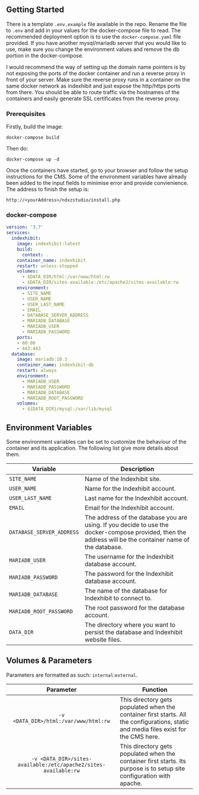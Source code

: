 ## Getting Started

There is a template `.env.example` file available in the repo. Rename the file to `.env` and add in your values for the docker-compose file to read. The recommended deployment option is to use the `docker-compose.yaml` file provided. If you have another mysql/mariadb server that you would like to use, make sure you change the environment values and remove the db portion in the docker-compose.

I would recommend the way of setting up the domain name pointers is by not exposing the ports of the docker container and run a reverse proxy in front of your server. Make sure the reverse proxy runs in a container on the same docker network as indexhibit and just expose the http/https ports from there. You should be able to route traffic via the hostnames of the containers and easily generate SSL certificates from the reverse proxy.

### Prerequisites

Firstly, build the image:

`docker-compose build`

Then do:

`docker-compose up -d`

Once the containers have started, go to your browser and follow the setup instructions for the CMS. Some of the environment variables have already been added to the input fields to minimise error and provide convienience. The address to finish the setup is:

`http://<yourAddress>/ndxzstudio/install.php`

### docker-compose

```yaml
version: '3.7'
services:
  indexhibit:
    image: indexhibit:latest
    build:
      context: .
    container_name: indexhibit
    restart: unless-stopped
    volumes:
      - $DATA_DIR/html:/var/www/html:rw
      - $DATA_DIR/sites-available:/etc/apache2/sites-available:rw
    environment:
      - SITE_NAME
      - USER_NAME
      - USER_LAST_NAME
      - EMAIL
      - DATABASE_SERVER_ADDRESS
      - MARIADB_DATABASE
      - MARIADB_USER
      - MARIADB_PASSWORD
    ports:
    - 80:80
    - 443:443
  database:
    image: mariadb:10.3
    container_name: indexhibit-db
    restart: always
    environment:
      - MARIADB_USER
      - MARIADB_PASSWORD
      - MARIADB_DATABASE
      - MARIADB_ROOT_PASSWORD
    volumes:
      - ${DATA_DIR}/mysql:/var/lib/mysql
```
## Environment Variables

Some environment variables can be set to customize the behaviour of the container
and its application.  The following list give more details about them.

| Variable       | Description
|----------------|----------------------------------------------
|`SITE_NAME`| Name of the Indexhibit site.
|`USER_NAME`| Name for the Indexhibit account.
|`USER_LAST_NAME`| Last name for the Indexhibit account.
|`EMAIL`| Email for the Indexhibit account.
|`DATABASE_SERVER_ADDRESS`| The address of the database you are using. If you decide to use the docker-compose provided, then the address will be the container name of the database.
|`MARIADB_USER`| The username for the Indexhibit database account.
|`MARIADB_PASSWORD`| The password for the Indexhibit database account.
|`MARIADB_DATABASE`| The name of the database for Indexhibit to connect to.
|`MARIADB_ROOT_PASSWORD`| The root password for the database account.
|`DATA_DIR`| The directory where you want to persist the database and Indexhibit website files.

## Volumes & Parameters

Parameters are formatted as such: `internal`:`external`.

| Parameter | Function |
| :----: | --- |
| `-v <DATA_DIR>/html:/var/www/html:rw` | This directory gets populated when the container first starts. All the configurations, static and media files exist for the CMS here.|
| `-v <DATA_DIR>/sites-available:/etc/apache2/sites-available:rw` | This directory gets populated when the container first starts. Its purpose is to setup site configuration with apache. |


